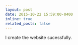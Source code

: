 ```yaml
---
layout: post
date: 2015-10-22 15:59:00-0400
inline: true
related_posts: false
---
```


<!-- A simple inline announcement. -->
I create the website sucessfully.
